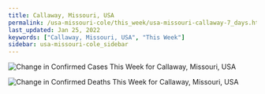 ```yaml
---
title: Callaway, Missouri, USA
permalink: /usa-missouri-cole/this_week/usa-missouri-callaway-7_days.html
last_updated: Jan 25, 2022
keywords: ["Callaway, Missouri, USA", "This Week"]
sidebar: usa-missouri-cole_sidebar
---
```


![Change in Confirmed Cases This Week for Callaway, Missouri, USA](/covid_tracker/images/graphs/usa-missouri-callaway-delta_confirmed-7_days_graph.png)

![Change in Confirmed Deaths This Week for Callaway, Missouri, USA](/covid_tracker/images/graphs/usa-missouri-callaway-delta_deaths-7_days_graph.png)
